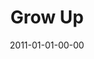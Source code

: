 ---
layout: message
category: message
series: "Grow Up"
title: "Grow Up"
date: 2011-01-01-00-00
message_id: 651
audio-description: "Brian Tome talks about what a life of growth looks like."
audio: "http://s3.amazonaws.com/crossroadsaudiomessages/growup.mp3"
audio-title: "Grow Up"
audio-duration: "39:44"
program-description: "Grow Up (Program)"
program: "http://www.crossroads.net/players/media/hq/01_01-02_11Program.pdf"
program-title: "Grow Up (Program)"
video-description: "Brian Tome talks about what a life of growth looks like."
video-title: "Grow Up"
video: "https://s3.amazonaws.com/crossroadsvideomessages/growup.mp4"
video-poster: "https://www.crossroads.net/uploadedfiles/growupstill.jpg"
---